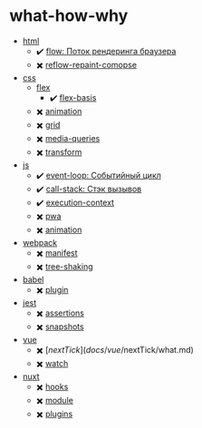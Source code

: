 # what-how-why

- [html](docs/html)
  - :heavy_check_mark: [flow: Поток рендеринга браузера](docs/html/flow/what.md)
  - :heavy_multiplication_x: [reflow-repaint-comopse](docs/html/reflow-repaint-comopse/what.md)
- [css](docs/css)
  - [flex](.css/flex/)
    - :heavy_check_mark: [flex-basis](docs/css/flex/flex-basis/what.md)
  - :heavy_multiplication_x: [animation](docs/css/animation/what.md)
  - :heavy_multiplication_x: [grid](docs/css/grid/what.md)
  - :heavy_multiplication_x: [media-queries](docs/css/media-queries/prefer-reduced-motion/what.md)
  - :heavy_multiplication_x: [transform](docs/css/transform/what.md)
- [js](docs/js)
  - :heavy_check_mark: [event-loop: Событийный цикл](docs/js/event-loop/what.md)
  - :heavy_check_mark: [call-stack: Стэк вызывов](docs/js/call-stack/what.md)
  - :heavy_check_mark: [execution-context](./docs/js/execution-context/why.md)
  - :heavy_multiplication_x: [pwa](docs/js/pwa/what.md)
  - :heavy_multiplication_x: [animation](docs/js/animation/what.md)
- [webpack](docs/webpack)
  - :heavy_multiplication_x: [manifest](docs/webpack/manifest/what.md)
  - :heavy_multiplication_x: [tree-shaking](docs/webpack/tree-shaking/what.md)
- [babel](docs/babel)
  - :heavy_multiplication_x: [plugin](docs/babel/plugin/what.md)
- [jest](docs/jest)
  - :heavy_multiplication_x: [assertions](docs/jest/assertions/what.md)
  - :heavy_multiplication_x: [snapshots](docs/jest/snapshots/what.md)
- [vue](docs/vue)
  - :heavy_multiplication_x: [$nextTick](docs/vue/$nextTick/what.md)
  - :heavy_multiplication_x: [watch](docs/vue/watch/what.md)
- [nuxt](docs/nuxt)
  - :heavy_multiplication_x: [hooks](docs/nuxt/hooks/what.md)
  - :heavy_multiplication_x: [module](docs/nuxt/module/what.md)
  - :heavy_multiplication_x: [plugins](docs/nuxt/plugins/what.md)